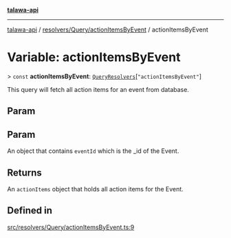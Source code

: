 [**talawa-api**](../../../../README.md)

***

[talawa-api](../../../../modules.md) / [resolvers/Query/actionItemsByEvent](../README.md) / actionItemsByEvent

# Variable: actionItemsByEvent

\> `const` **actionItemsByEvent**: [`QueryResolvers`](../../../../types/generatedGraphQLTypes/type-aliases/QueryResolvers.md)\[`"actionItemsByEvent"`\]

This query will fetch all action items for an event from database.

## Param

## Param

An object that contains `eventId` which is the _id of the Event.

## Returns

An `actionItems` object that holds all action items for the Event.

## Defined in

[src/resolvers/Query/actionItemsByEvent.ts:9](https://github.com/PalisadoesFoundation/talawa-api/blob/832d310bae30bd8cb45fb1b44f62dd776dccc52f/src/resolvers/Query/actionItemsByEvent.ts#L9)
